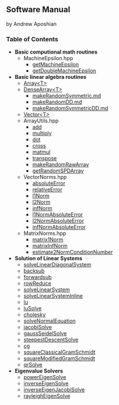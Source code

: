 ## Software Manual
by Andrew Aposhian

### Table of Contents

* **Basic computional math routines**
    * MachineEpsilon.hpp
        * [getMachineEpsilon](./getMachineEpsilon.md)
        * [getDoubleMachineEpsilon](./getDoubleMachineEpsilon.md)
* **Basic linear algebra routines**
    * [Array\<T\>](./Array.md)
    * [DenseArray\<T\>](./DenseArray.md)
        * [makeRandomSymmetric.md](./makeRandomSymmetric.md)
        * [makeRandomDD.md](./makeRandomDD.md)
        * [makeRandomSymmetricDD.md](./makeRandomSymmetricDD.md)
    * [Vector\<T\>](./Vector.md)
    * ArrayUtils.hpp
        * [add](./add.md)
        * [multiply](./multiply.md)
        * [dot](./dot.md)
        * [cross](./cross.md)
        * [matmul](./matmul.md)
        * [transpose](./transpose.md)
        * [makeRandomRawArray](./makeRandomRawArray.md)
        * [getRandomSPDArray](./getRandomSPDArray)
    * VectorNorms.hpp
        * [absoluteError](./absoluteError.md)
        * [relativeError](./relativeError.md)
        * [l1Norm](./l1Norm.md)
        * [l2Norm](./l2Norm.md)
        * [infNorm](./infNorm.md)
        * [l1NormAbsoluteError](l1NormAbsoluteError.md)
        * [l2NormAbsoluteError](l2NormAbsoluteError.md)
        * [infNormAbsoluteError](infNormAbsoluteError.md)
    * MatrixNorms.hpp
        * [matrix1Norm](./matrix1Norm.md)
        * [matrixInfNorm](./matrixInfNorm.md)
        * [estimate2NormConditionNumber](./estimate2NormConditionNumber.md)
* **Solution of Linear Systems**
    * [solveLinearDiagonalSystem](solveLinearDiagonalSystem.md)
    * [backsub](backsub.md)
    * [forwardsub](forwardsub.md)
    * [rowReduce](rowReduce.md)
    * [solveLinearSystem](solveLinearSystem.md)
    * [solveLinearSystemInline](solveLinearSystemInline.md)
    * [lu](lu.md)
    * [luSolve](luSolve.md)
    * [cholesky](cholesky.md)
    * [solveNormalEquation](solveNormalEquation.md)
    * [jacobiSolve](jacobiSolve.md)
    * [gaussSeidelSolve](gaussSeidelSolve.md)
    * [steepestDescentSolve](steepestDescentSolve.md)
    * [cg](cg.md)
    * [squareClassicalGramSchmidt](squareClassicalGramSchmidt.md)
    * [squareModifiedGramSchmidt](squareModifiedGramSchmidt.md)
    * [qrSolve](qrSolve.md)
* **Eigenvalue Solvers**
    * [powerEigenSolve](powerEigenSolve.md)
    * [inverseEigenSolve](inverseEigenSolve.md)
    * [inverseEigenJacobiSolve](inverseEigenJacobiSolve.md)
    * [rayleighEigenSolve](rayleighEigenSolve.md)
